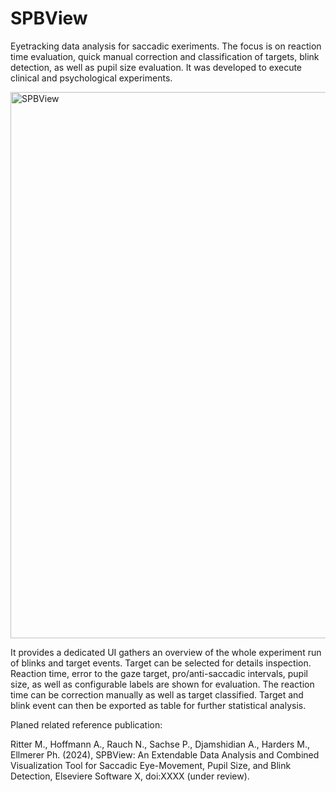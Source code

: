 # SPBView

Eyetracking data analysis for saccadic exeriments. The focus is on reaction time evaluation, quick manual correction and classification of targets, blink detection, as well as pupil size evaluation.
It was developed to execute clinical and psychological experiments. 

<img width="874" alt="SPBView" src="https://github.com/gileoo/SPBView/assets/17740998/e1d3dd0d-e5b6-47a3-9586-5dc1f9679847">

It provides a dedicated UI gathers an overview of the whole experiment run of blinks and target events. Target can be selected for details inspection. Reaction time, error to the gaze target, pro/anti-saccadic intervals, pupil size, as well as configurable labels are shown for evaluation. The reaction time can be correction manually as well as target classified. Target and blink event can then be exported as table for further statistical analysis. 

Planed related reference publication:

Ritter M., Hoffmann A., Rauch N., Sachse P., Djamshidian A., Harders M., Ellmerer Ph. (2024), SPBView: An Extendable Data Analysis and Combined Visualization Tool for Saccadic Eye-Movement, Pupil Size, and Blink Detection, Elseviere Software X, doi:XXXX (under review).
